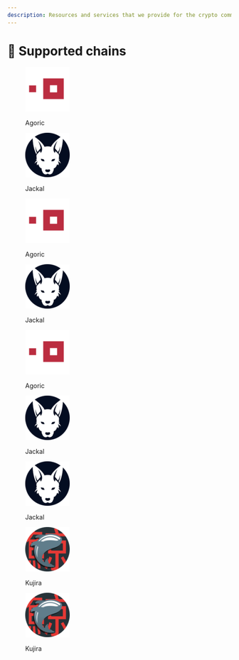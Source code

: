 ```yaml
---
description: Resources and services that we provide for the crypto community
---
```


# 🍋 Supported chains

<div>
<figure><img src=".gitbook/assets/agoric.png" alt=""><figcaption><p>Agoric</p></figcaption>
</figure><figure><img src=".gitbook/assets/jackal.png" alt=""><figcaption><p>Jackal</p></figcaption></figure>
<figure><img src=".gitbook/assets/agoric.png" alt=""><figcaption><p>Agoric</p></figcaption>
</figure><figure><img src=".gitbook/assets/jackal.png" alt=""><figcaption><p>Jackal</p></figcaption></figure>
<figure><img src=".gitbook/assets/agoric.png" alt=""><figcaption><p>Agoric</p></figcaption>
</figure><figure><img src=".gitbook/assets/jackal.png" alt=""><figcaption><p>Jackal</p></figcaption></figure>
</div>

<figure><img src=".gitbook/assets/jackal.png" alt=""><figcaption><p>Jackal</p></figcaption></figure><figure><img src=".gitbook/assets/kujira.png" alt=""><figcaption><p>Kujira</p></figcaption></figure>

<figure><img src=".gitbook/assets/kujira.png" alt=""><figcaption><p>Kujira</p></figcaption></figure>

